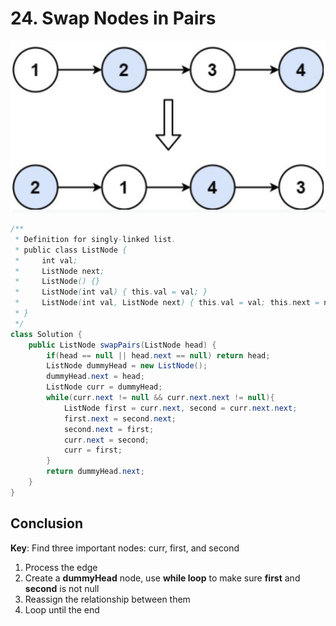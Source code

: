 # 24. Swap Nodes in Pairs

![](.gitbook/assets/image%20%282%29.png)

```java
/**
 * Definition for singly-linked list.
 * public class ListNode {
 *     int val;
 *     ListNode next;
 *     ListNode() {}
 *     ListNode(int val) { this.val = val; }
 *     ListNode(int val, ListNode next) { this.val = val; this.next = next; }
 * }
 */
class Solution {
    public ListNode swapPairs(ListNode head) {
        if(head == null || head.next == null) return head;
        ListNode dummyHead = new ListNode();
        dummyHead.next = head;
        ListNode curr = dummyHead;
        while(curr.next != null && curr.next.next != null){
            ListNode first = curr.next, second = curr.next.next;
            first.next = second.next;
            second.next = first;
            curr.next = second;
            curr = first;
        }
        return dummyHead.next;
    }
}
```

## Conclusion

**Key**: Find three important nodes: curr, first,  and second

1. Process the edge
2. Create a **dummyHead** node, use **while loop** to make sure **first** and **second** is not null
3. Reassign the relationship between them
4. Loop until the end

